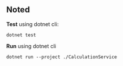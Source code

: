 ## Noted

**Test**
using dotnet cli:

    dotnet test

**Run**
using dotnet cli

    dotnet run --project ./CalculationService
